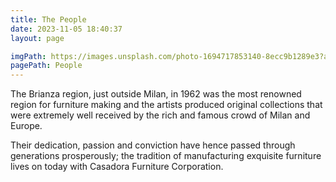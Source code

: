 ```yaml
---
title: The People
date: 2023-11-05 18:40:37
layout: page

imgPath: https://images.unsplash.com/photo-1694717853140-8ecc9b1289e3?auto=format&fit=crop&q=80&w=2070&ixlib=rb-4.0.3&ixid=M3wxMjA3fDB8MHxwaG90by1wYWdlfHx8fGVufDB8fHx8fA%3D%3D
pagePath: People
---
```


The Brianza region, just outside Milan, in 1962 was the most renowned region for furniture making and the artists produced original collections that were extremely well received by the rich and famous crowd of Milan and Europe.

Their dedication, passion and conviction have hence passed through generations prosperously; the tradition of manufacturing exquisite furniture lives on today with Casadora Furniture Corporation.
